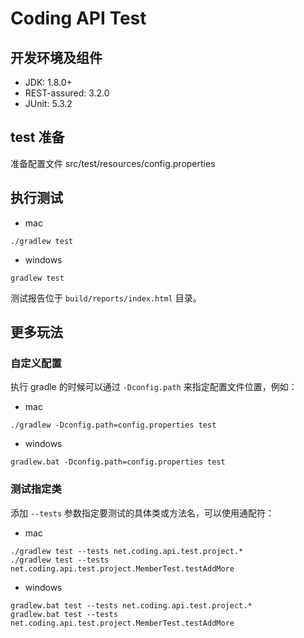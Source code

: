 # Coding API Test

## 开发环境及组件

 - JDK: 1.8.0+
 - REST-assured: 3.2.0
 - JUnit: 5.3.2
 
## test 准备

准备配置文件
src/test/resources/config.properties

## 执行测试

- mac
```
./gradlew test
```
- windows
```
gradlew test
```

测试报告位于 `build/reports/index.html` 目录。

## 更多玩法

### 自定义配置

执行 gradle 的时候可以通过 `-Dconfig.path` 来指定配置文件位置，例如：

- mac
```
./gradlew -Dconfig.path=config.properties test
```
- windows
```
gradlew.bat -Dconfig.path=config.properties test
```

### 测试指定类

添加 `--tests` 参数指定要测试的具体类或方法名，可以使用通配符：
- mac
```
./gradlew test --tests net.coding.api.test.project.*
./gradlew test --tests net.coding.api.test.project.MemberTest.testAddMore
```
- windows
```
gradlew.bat test --tests net.coding.api.test.project.*
gradlew.bat test --tests net.coding.api.test.project.MemberTest.testAddMore
```
